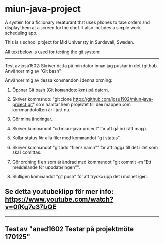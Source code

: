 # miun-java-project
A system for a fictionary resaturant that uses phones to take orders and display them at a screen for the chef.
It also includes a simple work scheduling app.

This is a school project for Mid Univeristy in Sundsvall, Sweden.

All text below is used for testing the git system:

--------------------------------------------------------------------------------
Test av josu1502: Skriver detta på min dator innan jag pushar in det i github. Använder mig av "Git bash".

Använder mig av dessa kommandon i denna ordning:

1. Öppnar Git bash (Git komandotolken) på datorn.

2. Skriver kommando: "git clone https://github.com/josu1502/miun-java-project.git" som hämtar hem projektet till den mappen som kommandotolken är i just nu.

3. Gör mina ändringar...

4. Skriver kommandot "cd miun-java-project" för att gå in i rätt mapp.

5. Kollar status för alla filer med kommandot "git status".

6. Skriver kommandot "git add "filens namn"" för att lägga till det i det som skall comittas.

7. Gör ordning filen som är ändrad med kommandot "git commit -m "Ett meddelande för uppdateringen"".

8. Slutligen kommandot "git push" för att trycka upp det i molnet igen.

Se detta youtubeklipp för mer info: https://www.youtube.com/watch?v=0fKg7e37bQE
--------------------------------------------------------------------------------
--------------------------------------------------------------------------------
Test av "aned1602 Testar på projektmöte 170125" 
--------------------------------------------------------------------------------
